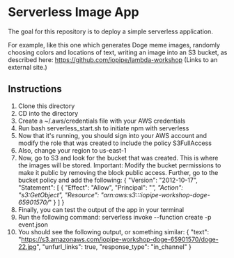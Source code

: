 # Serverless Image App

The goal for this repository is to deploy a simple serverless application.

For example, like this one which generates Doge meme images, randomly choosing colors and locations of text, writing an image into an S3 bucket, as described here:
https://github.com/iopipe/lambda-workshop (Links to an external site.)

## Instructions

1. Clone this directory
2. CD into the directory
3. Create a ~/.aws/credentials file with your AWS credentials
4. Run bash serverless_start.sh to initiate npm with serverless
5. Now that it's running, you should sign into your AWS account and modify the role that 
   was created to include the policy S3FullAccess
6. Also, change your region to us-east-1
7. Now, go to S3 and look for the bucket that was created. This is where the images will be stored.
    Important: Modify the bucket permissions to make it public by removing the block public access.
    Further, go to the bucket policy and add the following:
   {
     "Version": "2012-10-17",
     "Statement": [
     {
       "Effect": "Allow",
       "Principal": "*",
       "Action": "s3:GetObject",
       "Resource": "arn:aws:s3:::iopipe-workshop-doge-65901570/*"
      }
    ]
   }
8. Finally, you can test the output of the app in your terminal
9. Run the following command: serverless invoke --function create -p event.json
10. You should see the following output, or something similar:
    {
    "text": "<https://s3.amazonaws.com/iopipe-workshop-doge-65901570/doge-22.jpg>",
    "unfurl_links": true,
    "response_type": "in_channel"
    }
